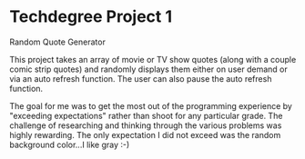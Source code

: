 # Techdegree Project 1
Random Quote Generator

This project takes an array of movie or TV show quotes (along with a couple comic strip quotes) and randomly displays them either on user demand or via an auto refresh function.  The user can also pause the auto refresh function.

The goal for me was to get the most out of the programming experience by "exceeding expectations" rather than shoot for any particular grade.  The challenge of researching and thinking through the various problems was highly rewarding.  The only expectation I did not exceed was the random background color...I like gray :-)

